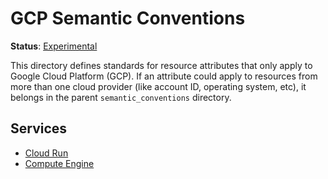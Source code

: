 <!--- Hugo front matter used to generate the website version of this page:
linkTitle: GCP
path_base_for_github_subdir:
  from: tmp/semconv/docs/resource/cloud-provider/gcp/_index.md
  to: resource/cloud-provider/gcp/README.md
--->

# GCP Semantic Conventions

**Status**: [Experimental][DocumentStatus]

This directory defines standards for resource attributes that only apply to
Google Cloud Platform (GCP). If an attribute could apply to resources from more than one cloud
provider (like account ID, operating system, etc), it belongs in the parent
`semantic_conventions` directory.

## Services

- [Cloud Run](./cloud-run.md)
- [Compute Engine](./gce.md)

[DocumentStatus]: https://github.com/open-telemetry/opentelemetry-specification/tree/v1.33.0/specification/document-status.md
